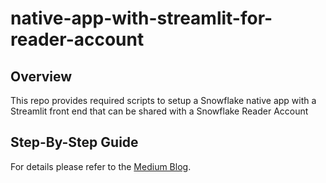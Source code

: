 # native-app-with-streamlit-for-reader-account

## Overview
This repo provides required scripts to setup a Snowflake native app with a Streamlit front end that can be shared with a Snowflake Reader Account
## Step-By-Step Guide

For details please refer to the [Medium Blog](https://medium.com/@aswinee.rath/snowflake-data-share-streamlit-native-app-collaboration-at-its-best-bf18827d930f).
